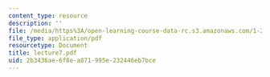 ```yaml
---
content_type: resource
description: ''
file: /media/https%3A/open-learning-course-data-rc.s3.amazonaws.com/1-225j-transportation-flow-systems-fall-2002/2b3436ae6f8ea871995e232446eb7bce_lecture7.pdf
file_type: application/pdf
resourcetype: Document
title: lecture7.pdf
uid: 2b3436ae-6f8e-a871-995e-232446eb7bce
---
```

